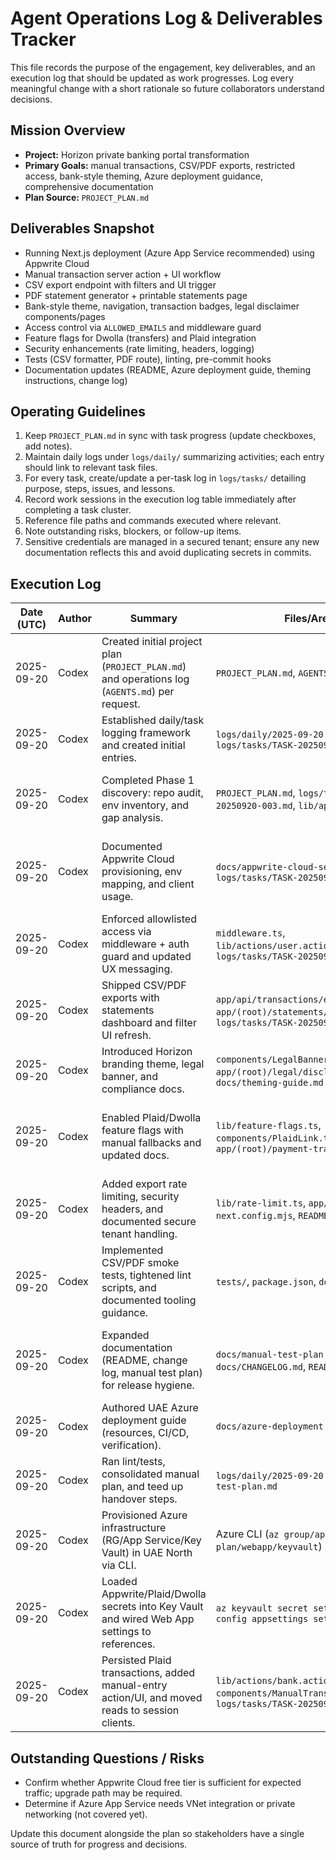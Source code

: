 # Agent Operations Log & Deliverables Tracker

This file records the purpose of the engagement, key deliverables, and an execution log that should be updated as work progresses. Log every meaningful change with a short rationale so future collaborators understand decisions.

## Mission Overview
- **Project:** Horizon private banking portal transformation
- **Primary Goals:** manual transactions, CSV/PDF exports, restricted access, bank-style theming, Azure deployment guidance, comprehensive documentation
- **Plan Source:** `PROJECT_PLAN.md`

## Deliverables Snapshot
- Running Next.js deployment (Azure App Service recommended) using Appwrite Cloud
- Manual transaction server action + UI workflow
- CSV export endpoint with filters and UI trigger
- PDF statement generator + printable statements page
- Bank-style theme, navigation, transaction badges, legal disclaimer components/pages
- Access control via `ALLOWED_EMAILS` and middleware guard
- Feature flags for Dwolla (transfers) and Plaid integration
- Security enhancements (rate limiting, headers, logging)
- Tests (CSV formatter, PDF route), linting, pre-commit hooks
- Documentation updates (README, Azure deployment guide, theming instructions, change log)

## Operating Guidelines
1. Keep `PROJECT_PLAN.md` in sync with task progress (update checkboxes, add notes).
2. Maintain daily logs under `logs/daily/` summarizing activities; each entry should link to relevant task files.
3. For every task, create/update a per-task log in `logs/tasks/` detailing purpose, steps, issues, and lessons.
4. Record work sessions in the execution log table immediately after completing a task cluster.
5. Reference file paths and commands executed where relevant.
6. Note outstanding risks, blockers, or follow-up items.
7. Sensitive credentials are managed in a secured tenant; ensure any new documentation reflects this and avoid duplicating secrets in commits.

## Execution Log
| Date (UTC) | Author | Summary | Files/Areas | Follow-up |
|------------|--------|---------|-------------|-----------|
| 2025-09-20 | Codex  | Created initial project plan (`PROJECT_PLAN.md`) and operations log (`AGENTS.md`) per request. | `PROJECT_PLAN.md`, `AGENTS.md` | Continue with Phase 1 discovery tasks. |
| 2025-09-20 | Codex  | Established daily/task logging framework and created initial entries. | `logs/daily/2025-09-20.md`, `logs/tasks/TASK-20250920-002.md` | Ensure future tasks adhere to logging process. |
| 2025-09-20 | Codex  | Completed Phase 1 discovery: repo audit, env inventory, and gap analysis. | `PROJECT_PLAN.md`, `logs/tasks/TASK-20250920-003.md`, `lib/appwrite.ts` | Move into Phase 2 Appwrite Cloud configuration. |
| 2025-09-20 | Codex  | Documented Appwrite Cloud provisioning, env mapping, and client usage. | `docs/appwrite-cloud-setup.md`, `logs/tasks/TASK-20250920-004.md` | Sync README env vars and begin auth/access-control hardening. |
| 2025-09-20 | Codex  | Enforced allowlisted access via middleware + auth guard and updated UX messaging. | `middleware.ts`, `lib/actions/user.actions.ts`, `logs/tasks/TASK-20250920-005.md` | Extend to feature flags + Plaid/Dwolla toggles next. |
| 2025-09-20 | Codex  | Shipped CSV/PDF exports with statements dashboard and filter UI refresh. | `app/api/transactions/export/route.ts`, `app/(root)/statements/page.tsx`, `logs/tasks/TASK-20250920-007.md` | Focus on export PDF polish + upcoming feature flags. |
| 2025-09-20 | Codex  | Introduced Horizon branding theme, legal banner, and compliance docs. | `components/LegalBanner.tsx`, `app/(root)/legal/disclaimer/page.tsx`, `docs/theming-guide.md` | Begin Phase 7 feature flags once theming is approved. |
| 2025-09-20 | Codex  | Enabled Plaid/Dwolla feature flags with manual fallbacks and updated docs. | `lib/feature-flags.ts`, `components/PlaidLink.tsx`, `app/(root)/payment-transfer/page.tsx` | Proceed to Phase 8 security hardening (rate limiting, headers). |
| 2025-09-20 | Codex  | Added export rate limiting, security headers, and documented secure tenant handling. | `lib/rate-limit.ts`, `app/api/*`, `next.config.mjs`, `README.md` | Move into Phase 9 tooling/tests next. |
| 2025-09-20 | Codex  | Implemented CSV/PDF smoke tests, tightened lint scripts, and documented tooling guidance. | `tests/`, `package.json`, `docs/tooling.md` | Begin Phase 10 documentation updates. |
| 2025-09-20 | Codex  | Expanded documentation (README, change log, manual test plan) for release hygiene. | `docs/manual-test-plan.md`, `docs/CHANGELOG.md`, `README.md` | Proceed to Phase 11 Azure deployment enablement (UAE). |
| 2025-09-20 | Codex  | Authored UAE Azure deployment guide (resources, CI/CD, verification). | `docs/azure-deployment.md` | Phase 12 validation & handover next. |
| 2025-09-20 | Codex  | Ran lint/tests, consolidated manual plan, and teed up handover steps. | `logs/daily/2025-09-20.md`, `docs/manual-test-plan.md` | Await manual E2E sign-off + production scheduling. |
| 2025-09-20 | Codex  | Provisioned Azure infrastructure (RG/App Service/Key Vault) in UAE North via CLI. | Azure CLI (`az group/appservice plan/webapp/keyvault`) | Configure secrets + CI/CD before go-live. |
| 2025-09-20 | Codex  | Loaded Appwrite/Plaid/Dwolla secrets into Key Vault and wired Web App settings to references. | `az keyvault secret set`, `az webapp config appsettings set` | Trigger CI/CD build + manual verification next. |
| 2025-09-20 | Codex  | Persisted Plaid transactions, added manual-entry action/UI, and moved reads to session clients. | `lib/actions/bank.actions.ts`, `components/ManualTransactionSheet.tsx`, `logs/tasks/TASK-20250920-006.md` | Continue with Phase 5 export features and statement tooling. |

## Outstanding Questions / Risks
- Confirm whether Appwrite Cloud free tier is sufficient for expected traffic; upgrade path may be required.
- Determine if Azure App Service needs VNet integration or private networking (not covered yet).

Update this document alongside the plan so stakeholders have a single source of truth for progress and decisions.
